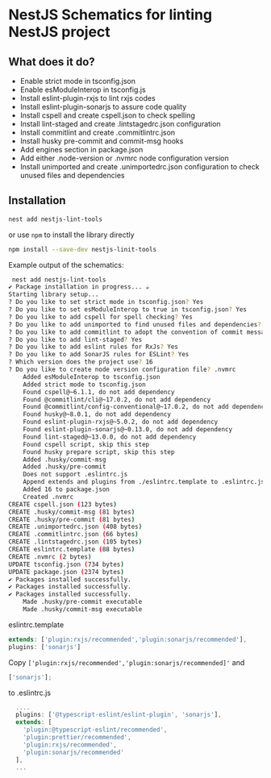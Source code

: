 # NestJS Schematics for linting NestJS project

## What does it do?

- Enable strict mode in tsconfig.json
- Enable esModuleInterop in tsconfig.js
- Install eslint-plugin-rxjs to lint rxjs codes
- Install eslint-plugin-sonarjs to assure code quality
- Install cspell and create cspell.json to check spelling
- Install lint-staged and create .lintstagedrc.json configuration
- Install commitlint and create .commitlintrc.json
- Install husky pre-commit and commit-msg hooks
- Add engines section in package.json
- Add either .node-version or .nvmrc node configuration version
- Install unimported and create .unimportedrc.json configuration to check unused files and dependencies

## Installation

```bash
nest add nestjs-lint-tools
```

or use `npm` to install the library directly

```bash
npm install --save-dev nestjs-linit-tools
```

Example output of the schematics:

```bash
 nest add nestjs-lint-tools
✔ Package installation in progress... ☕
Starting library setup...
? Do you like to set strict mode in tsconfig.json? Yes
? Do you like to set esModuleInterop to true in tsconfig.json? Yes
? Do you like to add cspell for spell checking? Yes
? Do you like to add unimported to find unused files and dependencies? Yes
? Do you like to add commitlint to adopt the convention of commit message? Yes
? Do you like to add lint-staged? Yes
? Do you like to add eslint rules for RxJs? Yes
? Do you like to add SonarJS rules for ESLint? Yes
? Which version does the project use? 16
? Do you like to create node version configuration file? .nvmrc
    Added esModuleInterop to tsconfig.json
    Added strict mode to tsconfig.json
    Found cspell@~6.1.1, do not add dependency
    Found @commitlint/cli@~17.0.2, do not add dependency
    Found @commitlint/config-conventional@~17.0.2, do not add dependency
    Found husky@~8.0.1, do not add dependency
    Found eslint-plugin-rxjs@~5.0.2, do not add dependency
    Found eslint-plugin-sonarjs@~0.13.0, do not add dependency
    Found lint-staged@~13.0.0, do not add dependency
    Found cspell script, skip this step
    Found husky prepare script, skip this step
    Added .husky/commit-msg
    Added .husky/pre-commit
    Does not support .eslintrc.js
    Append extends and plugins from ./eslintrc.template to .eslintrc.js. Then, delete the template file.
    Added 16 to package.json
    Created .nvmrc
CREATE cspell.json (123 bytes)
CREATE .husky/commit-msg (81 bytes)
CREATE .husky/pre-commit (81 bytes)
CREATE .unimportedrc.json (408 bytes)
CREATE .commitlintrc.json (66 bytes)
CREATE .lintstagedrc.json (105 bytes)
CREATE eslintrc.template (88 bytes)
CREATE .nvmrc (2 bytes)
UPDATE tsconfig.json (734 bytes)
UPDATE package.json (2374 bytes)
✔ Packages installed successfully.
✔ Packages installed successfully.
✔ Packages installed successfully.
    Made .husky/pre-commit executable
    Made .husky/commit-msg executable
```

eslintrc.template

```javascript
extends: ['plugin:rxjs/recommended','plugin:sonarjs/recommended'],
plugins: ['sonarjs']
```

Copy `['plugin:rxjs/recommended','plugin:sonarjs/recommended]'` and

```javascript
['sonarjs'];
```

to .eslintrc.js

```javascript
  ....
  plugins: ['@typescript-eslint/eslint-plugin', 'sonarjs'],
  extends: [
    'plugin:@typescript-eslint/recommended',
    'plugin:prettier/recommended',
    'plugin:rxjs/recommended',
    'plugin:sonarjs/recommended'
  ],
  ...
```
